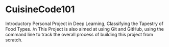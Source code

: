# CuisineCode101
Introductory Personal Project in Deep Learning, Classifying the Tapestry of Food Types.
/n
This Project is also aimed at using Git and GitHub, using the command line to track the overall process of building this project from scratch.
